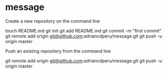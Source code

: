 message
=======
Create a new repository on the command line

  touch README.md
  git init
  git add README.md
  git commit -m "first commit"
  git remote add origin git@github.com:adriancdperu/message.git
  git push -u origin master

Push an existing repository from the command line

  git remote add origin git@github.com:adriancdperu/message.git
  git push -u origin master
